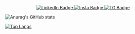<div id="badges" align="center">
  <a href="https://www.linkedin.com/in/skhamatulin">
    <img src="https://img.shields.io/badge/LinkedIn-blue?style=for-the-badge&logo=linkedin&logoColor=white" alt="LinkedIn Badge"/>
  </a>
  <a href="https://instagram.com/s.khamatulin?igshid=YmMyMTA2M2Y=">
    <img src="https://img.shields.io/badge/Instagram-pink?style=for-the-badge&logo=instagram&logoColor=white" alt="Insta Badge"/>
  </a>
  <a href="https://t.me/SKhamatulin">
    <img src="https://img.shields.io/badge/Telegram-blue?style=for-the-badge&logo=telegram&logoColor=white" alt="TG Badge"/>
  </a>
</div>

![Anurag's GitHub stats](https://github-readme-stats.vercel.app/api?username=sKhamatulin&theme=cobalt&show_icons=true)

[![Top Langs](https://github-readme-stats.vercel.app/api/top-langs/?username=sKhamatulin&layout=compact)](https://github.com/anuraghazra/github-readme-stats)

